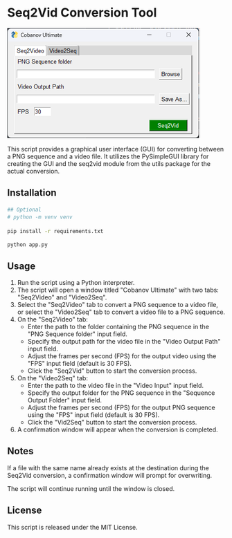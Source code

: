 # Seq2Vid Conversion Tool

![](./assets/screenshot.png)

This script provides a graphical user interface (GUI) for converting between a PNG sequence and a video file. It utilizes the PySimpleGUI library for creating the GUI and the seq2vid module from the utils package for the actual conversion.

## Installation

```bash
## Optional
# python -m venv venv

pip install -r requirements.txt
```

```
python app.py
```

## Usage

1. Run the script using a Python interpreter.
2. The script will open a window titled "Cobanov Ultimate" with two tabs: "Seq2Video" and "Video2Seq".
3. Select the "Seq2Video" tab to convert a PNG sequence to a video file, or select the "Video2Seq" tab to convert a video file to a PNG sequence.
4. On the "Seq2Video" tab:
    - Enter the path to the folder containing the PNG sequence in the "PNG Sequence folder" input field.
    - Specify the output path for the video file in the "Video Output Path" input field.
    - Adjust the frames per second (FPS) for the output video using the "FPS" input field (default is 30 FPS).
    - Click the "Seq2Vid" button to start the conversion process.
5. On the "Video2Seq" tab:
    - Enter the path to the video file in the "Video Input" input field.
    - Specify the output folder for the PNG sequence in the "Sequence Output Folder" input field.
    - Adjust the frames per second (FPS) for the output PNG sequence using the "FPS" input field (default is 30 FPS).
    - Click the "Vid2Seq" button to start the conversion process.
6. A confirmation window will appear when the conversion is completed.

## Notes

If a file with the same name already exists at the destination during the Seq2Vid conversion, a confirmation window will prompt for overwriting.

The script will continue running until the window is closed.

## License

This script is released under the MIT License.

